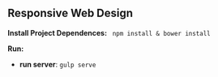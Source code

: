 Responsive Web Design
----------

**Install Project Dependences:** ` npm install & bower install`

**Run:**
-  **run server**: `gulp serve`
